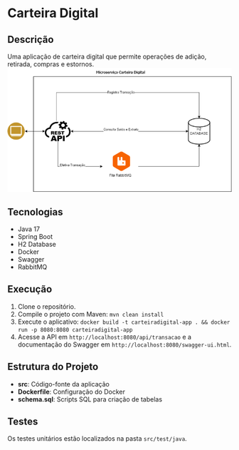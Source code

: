 # Carteira Digital

## Descrição
Uma aplicação de carteira digital que permite operações de adição, retirada, compras e estornos.
![Diagrama-carteira-digital](/Diagrama-carteira-digital.png)
## Tecnologias
- Java 17
- Spring Boot
- H2 Database
- Docker
- Swagger
- RabbitMQ

## Execução
1. Clone o repositório.
2. Compile o projeto com Maven: `mvn clean install`
3. Execute o aplicativo: `docker build -t carteiradigital-app . && docker run -p 8080:8080 carteiradigital-app`
4. Acesse a API em `http://localhost:8080/api/transacao` e a documentação do Swagger em `http://localhost:8080/swagger-ui.html`.

## Estrutura do Projeto
- **src**: Código-fonte da aplicação
- **Dockerfile**: Configuração do Docker
- **schema.sql**: Scripts SQL para criação de tabelas

## Testes
Os testes unitários estão localizados na pasta `src/test/java`.


